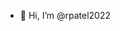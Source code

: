 - 👋 Hi, I’m @rpatel2022

<!---
rpatel2022/rpatel2022 is a ✨ special ✨ repository because its `README.md` (this file) appears on your GitHub profile.
You can click the Preview link to take a look at your changes.
--->
